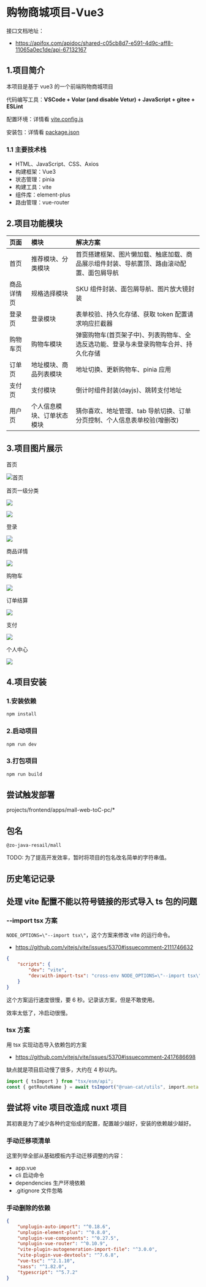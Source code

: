 # 购物商城项目-Vue3

接口文档地址：

- https://apifox.com/apidoc/shared-c05cb8d7-e591-4d9c-aff8-11065a0ec1de/api-67132167

## 1.项目简介

本项目是基于 vue3 的一个前端购物商城项目

代码编写工具：**VSCode + Volar (and disable Vetur) + JavaScript + gitee + ESLint**

配置环境：详情看 [vite.config.js](https://gitee.com/xu-junxian/vue3_shopping/blob/master/vite.config.js)

安装包：详情看 [package.json](https://gitee.com/xu-junxian/vue3_shopping/blob/master/package.json)

### 1.1 主要技术栈

- HTML、JavaScript、CSS、Axios
- 构建框架：Vue3
- 状态管理：pinia
- 构建工具：vite
- 组件库：element-plus
- 路由管理：vue-router

## 2.项目功能模块

| 页面       | 模块                       | 解决方案                                                                                 |
| :--------- | :------------------------- | :--------------------------------------------------------------------------------------- |
| 首页       | 推荐模块、分类模块         | 首页搭建框架、图片懒加载、触底加载、商品展示组件封装、导航置顶、路由滚动配置、面包屑导航 |
| 商品详情页 | 规格选择模块               | SKU 组件封装、面包屑导航、图片放大镜封装                                                 |
| 登录页     | 登录模块                   | 表单校验、持久化存储、获取 token 配置请求响应拦截器                                      |
| 购物车页   | 购物车模块                 | 弹窗购物车(首页架子中)、列表购物车、全选反选功能、登录与未登录购物车合并、持久化存储     |
| 订单页     | 地址模块、商品列表模块     | 地址切换、更新购物车、pinia 应用                                                         |
| 支付页     | 支付模块                   | 倒计时组件封装(dayjs)、跳转支付地址                                                      |
| 用户页     | 个人信息模块、订单状态模块 | 猜你喜欢、地址管理、tab 导航切换、订单分页控制、个人信息表单校验(增删改)                 |

## 3.项目图片展示

首页

![首页](src/assets/readmeImages/layout.png)

首页一级分类

![](src/assets/readmeImages/layout1.png)

![](src/assets/readmeImages/layout2.png)

登录

![](src/assets/readmeImages/login.png)

商品详情

![](src/assets/readmeImages/detail.png)

购物车

![](src/assets/readmeImages/cart.png)

订单结算

![](src/assets/readmeImages/checkout.png)

支付

![](src/assets/readmeImages/pay.png)

个人中心

![](src/assets/readmeImages/userOrder.png)

## 4.项目安装

### 1.安装依赖

```sh
npm install
```

### 2.启动项目

```sh
npm run dev
```

### 3.打包项目

```sh
npm run build
```

## 尝试触发部署

projects/frontend/apps/mall-web-toC-pc/\*

## 包名

`@zo-java-resail/mall`

TODO: 为了提高开发效率，暂时将项目的包名改名简单的字符串值。

## 历史笔记记录

## 处理 vite 配置不能以符号链接的形式导入 ts 包的问题

### --import tsx 方案

`NODE_OPTIONS=\"--import tsx\"`，这个方案来修改 vite 的运行命令。

- https://github.com/vitejs/vite/issues/5370#issuecomment-2111746632

```json
{
	"scripts": {
		"dev": "vite",
		"dev:with-import-tsx": "cross-env NODE_OPTIONS=\"--import tsx\" pnpm exec vite"
	}
}
```

这个方案运行速度很慢，要 6 秒。记录该方案，但是不敢使用。

效率太低了，冷启动很慢。

### tsx 方案

用 tsx 实现动态导入依赖包的方案

- https://github.com/vitejs/vite/issues/5370#issuecomment-2417686698

缺点就是项目启动慢了很多，大约在 4 秒以内。

```ts
import { tsImport } from "tsx/esm/api";
const { getRouteName } = await tsImport("@ruan-cat/utils", import.meta.url);
```

## 尝试将 vite 项目改造成 nuxt 项目

其初衷是为了减少各种约定俗成的配置，配置越少越好，安装的依赖越少越好。

### 手动迁移项清单

这里列举全部从基础模板内手动迁移调整的内容：

- app.vue
- cli 启动命令
- dependencies 生产环境依赖
- .gitignore 文件忽略

### 手动删除的依赖

```json
{
	"unplugin-auto-import": "^0.18.6",
	"unplugin-element-plus": "^0.8.0",
	"unplugin-vue-components": "^0.27.5",
	"unplugin-vue-router": "^0.10.9",
	"vite-plugin-autogeneration-import-file": "^3.0.0",
	"vite-plugin-vue-devtools": "^7.6.8",
	"vue-tsc": "^2.1.10",
	"sass": "^1.82.0",
	"typescript": "^5.7.2"
}
```
